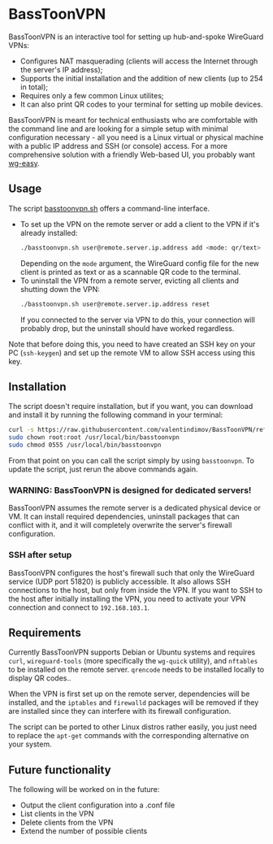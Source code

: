 # BassToonVPN
BassToonVPN is an interactive tool for setting up hub-and-spoke WireGuard VPNs:
- Configures NAT masquerading (clients will access the Internet through the server's IP address);
- Supports the initial installation and the addition of new clients (up to 254 in total);
- Requires only a few common Linux utilites;
- It can also print QR codes to your terminal for setting up mobile devices.

BassToonVPN is meant for technical enthusiasts who are comfortable with the command line and are looking for a simple setup with minimal configuration necessary - all you need is a Linux virtual or physical machine with a public IP address and SSH (or console) access.
For a more comprehensive solution with a friendly Web-based UI, you probably want [wg-easy](https://github.com/wg-easy/wg-easy).

## Usage
The script [basstoonvpn.sh](./basstoonvpn.sh) offers a command-line interface.
- To set up the VPN on the remote server or add a client to the VPN if it's already installed:
    ```bash
    ./basstoonvpn.sh user@remote.server.ip.address add <mode: qr/text>
    ```
    Depending on the `mode` argument, the WireGuard config file for the new client is printed as text or as a scannable QR code to the terminal.
- To uninstall the VPN from a remote server, evicting all clients and shutting down the VPN:
    ```bash
    ./basstoonvpn.sh user@remote.server.ip.address reset
    ```
    If you connected to the server via VPN to do this, your connection will probably drop, but the uninstall should have worked regardless.

Note that before doing this, you need to have created an SSH key on your PC (`ssh-keygen`) and set up the remote VM to allow SSH access using this key.

## Installation
The script doesn't require installation, but if you want, you can download and install it by running the following command in your terminal:
```bash
curl -s https://raw.githubusercontent.com/valentindimov/BassToonVPN/refs/heads/main/basstoonvpn.sh > /usr/local/bin/basstoonvpn
sudo chown root:root /usr/local/bin/basstoonvpn
sudo chmod 0555 /usr/local/bin/basstoonvpn
```
From that point on you can call the script simply by using `basstoonvpn`.
To update the script, just rerun the above commands again.

### WARNING: BassToonVPN is designed for dedicated servers!
BassToonVPN assumes the remote server is a dedicated physical device or VM.
It can install required dependencies, uninstall packages that can conflict with it, and it will completely overwrite the server's firewall configuration.

### SSH after setup
BassToonVPN configures the host's firewall such that only the WireGuard service (UDP port 51820) is publicly accessible.
It also allows SSH connections to the host, but only from inside the VPN.
If you want to SSH to the host after initially installing the VPN, you need to activate your VPN connection and connect to `192.168.103.1`.

## Requirements
Currently BassToonVPN supports Debian or Ubuntu systems and requires `curl`, `wireguard-tools` (more specifically the `wg-quick` utility), and `nftables` to be installed on the remote server. `qrencode` needs to be installed locally to display QR codes..

When the VPN is first set up on the remote server, dependencies will be installed, and the `iptables` and `firewalld` packages will be removed if they are installed since they can interfere with its firewall configuration.

The script can be ported to other Linux distros rather easily, you just need to replace the `apt-get` commands with the corresponding alternative on your system.

## Future functionality
The following will be worked on in the future:
- Output the client configuration into a .conf file
- List clients in the VPN
- Delete clients from the VPN
- Extend the number of possible clients
